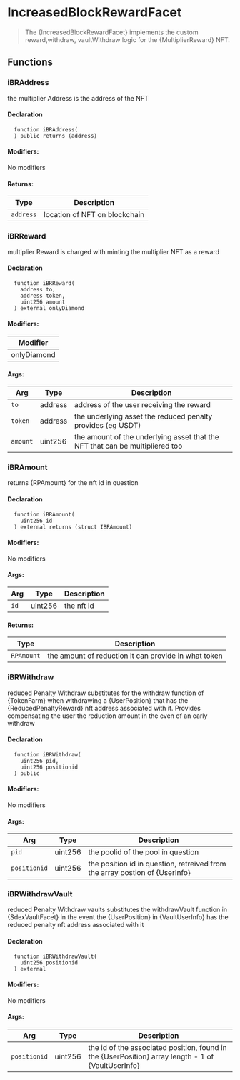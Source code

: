 
# IncreasedBlockRewardFacet



> The {IncreasedBlockRewardFacet}  implements the custom reward,withdraw, vaultWithdraw logic for the {MultiplierReward} NFT.




## Functions

### iBRAddress
the multiplier Address is the address of the NFT



#### Declaration
```solidity
  function iBRAddress(
  ) public returns (address)
```

#### Modifiers:
No modifiers


#### Returns:
| Type | Description |
| --- | --- |
|`address` | location of NFT on blockchain
### iBRReward
multiplier Reward is charged with minting the multiplier NFT as a reward



#### Declaration
```solidity
  function iBRReward(
    address to,
    address token,
    uint256 amount
  ) external onlyDiamond
```

#### Modifiers:
| Modifier |
| --- |
| onlyDiamond |

#### Args:
| Arg | Type | Description |
| --- | --- | --- |
|`to` | address | address of the user receiving the reward
|`token` | address | the underlying asset the reduced penalty provides (eg USDT)
|`amount` | uint256 | the amount of the underlying asset that the NFT that can be multipliered too

### iBRAmount
returns {RPAmount} for the nft id in question



#### Declaration
```solidity
  function iBRAmount(
    uint256 id
  ) external returns (struct IBRAmount)
```

#### Modifiers:
No modifiers

#### Args:
| Arg | Type | Description |
| --- | --- | --- |
|`id` | uint256 | the nft id 

#### Returns:
| Type | Description |
| --- | --- |
|`RPAmount` | the amount of reduction it can provide in what token
### iBRWithdraw
reduced Penalty Withdraw substitutes for the withdraw function of {TokenFarm} when withdrawing a {UserPosition} that has the {ReducedPenaltyReward} nft address associated with it.  Provides compensating the user the reduction amount in the even of an early withdraw



#### Declaration
```solidity
  function iBRWithdraw(
    uint256 pid,
    uint256 positionid
  ) public
```

#### Modifiers:
No modifiers

#### Args:
| Arg | Type | Description |
| --- | --- | --- |
|`pid` | uint256 | the poolid of the pool in question
|`positionid` | uint256 | the position id in question, retreived from the array postion of {UserInfo}

### iBRWithdrawVault
reduced Penalty Withdraw vaults substitutes the withdrawVault function in {SdexVaultFacet} in the event the {UserPosition} in {VaultUserInfo} has the reduced penalty nft address associated with it



#### Declaration
```solidity
  function iBRWithdrawVault(
    uint256 positionid
  ) external
```

#### Modifiers:
No modifiers

#### Args:
| Arg | Type | Description |
| --- | --- | --- |
|`positionid` | uint256 | the id of the associated position, found in the {UserPosition} array length - 1 of {VaultUserInfo}



